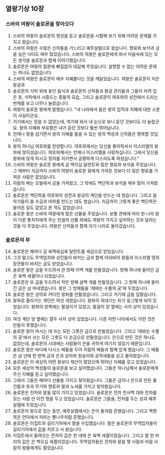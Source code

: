 ## 열왕기상 10장

### 스바의 여왕이 솔로몬을 찾아오다
1. 스바의 여왕이 솔로몬의 명성을 듣고 솔로몬을 시험해 보기 위해 어려운 문제를 가지고 왔습니다.
2. 스바의 여왕은 수많은 신하들을 거느리고 예루살렘으로 왔습니다. 향료와 보석과 금을 실은 낙타도 매우 많았습니다. 스바의 여왕은 솔로몬에게 와서 마음속에 있는 모든 생각을 솔로몬과 함께 이야기했습니다.
3. 솔로몬은 여왕의 질문에 빠짐없이 대답해 주었습니다. 설명할 수 없는 어려운 문제는 하나도 없었습니다.
4. 스바의 여왕은 솔로몬이 매우 지혜롭다는 것을 깨달았습니다. 여왕은 솔로몬이 지은 왕궁과
5. 솔로몬의 식탁 위에 놓인 음식과 솔로몬의 신하들과 왕궁 관리들과 그들이 차려 입은 옷, 식탁에서 시중드는 종들의 모습, 그리고 솔로몬이 여호와의 성전에서 드리는 번제를 보고 너무나 놀랐습니다.
6. 여왕이 솔로몬 왕에게 말했습니다. "내 나라에서 들은 왕의 업적과 지혜에 대한 소문이 사실이군요.
7. 거기에서는 믿을 수 없었는데, 여기에 와서 내 눈으로 보니 듣던 것보다도 더 놀랍군요. 왕의 지혜와 부유함은 내가 듣던 것보다 훨씬 뛰어납니다.
8. 언제나 왕을 섬기면서 왕의 지혜를 들을 수 있는 왕의 백성과 신하들은 행복할 것입니다.
9. 왕의 하나님 여호와를 찬양합니다. 여호와께서는 당신을 좋아하셔서 이스라엘의 왕좌에 앉히셨습니다. 여호와께서는 언제나 이스라엘을 사랑하십니다. 그래서 당신을 왕좌에 앉게 하시고 정의를 지키면서 공평하게 다스리도록 하셨습니다."
10. 스바의 여왕은 솔로몬 왕에게 금 백이십 달란트와 많은 향료와 보석을 주었습니다. 그 때부터 지금까지 스바의 여왕이 솔로몬 왕에게 가져온 것보다 더 많은 향료를 가져온 사람은 없었습니다.
11. 히람의 배는 오빌에서 금을 가져왔고, 그 밖에도 백단목과 보석을 매우 많이 가져왔습니다.
12. 솔로몬은 백단목을 여호와의 성전과 왕궁의 계단을 만드는 데 썼습니다. 그리고 음악가들이 쓸 수금과 비파를 만드는 데도 썼습니다. 지금까지 그렇게 좋은 백단목은 들어온 일도 없었고 본 적도 없었습니다.
13. 솔로몬 왕은 스바의 여왕에게 많은 선물을 주었습니다. 보통 관례에 따라 한 나라 왕이 다른 통치자에게 주는 만큼의 선물 외에도 여왕이 가지고 싶어하는 것과 달라는 것을 다 주었습니다. 여왕은 신하들과 함께 자기 나라로 돌아갔습니다.
### 솔로몬의 부
14. 솔로몬은 해마다 금 육백육십육 달란트를 세금으로 받았습니다.
15. 그것 말고도 무역업자와 상인들이 바치는 금과 함께 아라비아 왕들과 이스라엘 땅의 장관들이 바치는 금도 받았습니다.
16. 솔로몬 왕은 금을 두드려서 큰 방패 이백 개를 만들었습니다. 방패 하나에 들어간 금은 육백 세겔이나 되었습니다.
17. 솔로몬은 또 금을 두드려서 작은 방패 삼백 개를 만들었습니다. 그 방패 하나에 들어간 금은 삼 마네였습니다. 왕은 그 방패들을 '레바논 수풀의 궁'에 두었습니다.
18. 솔로몬 왕은 상아로 커다란 왕좌를 만들었습니다. 그리고 거기에 금을 입혔습니다.
19. 왕좌로 올라가는 계단은 여섯 개였습니다. 왕좌의 꼭대기는 뒤가 둥그렇게 되어 있었습니다. 왕좌의 양쪽에는 팔걸이가 있었고, 팔걸이 양 옆에는 사자 상이 있었습니다.
20. 여섯 계단 양 옆에는 열두 사자 상이 있었습니다. 다른 어떤 나라에서도 이런 것은 만들지 못했습니다.
21. 솔로몬 왕이 마시는 데 쓰는 모든 그릇은 금으로 만들었습니다. 그리고 '레바논 수풀의 궁'에서 쓰는 모든 그릇도 다 순금으로 만들었습니다. 은으로 만든 것은 하나도 없었는데, 솔로몬의 시대에는 사람들이 은을 귀하게 여기지 않았기 때문입니다.
22. 솔로몬 왕은 바다에 다시스 배들을 두어 히람의 배들과 함께 있게 했습니다. 그 배들은 삼 년에 한 번씩 금과 은과 상아와 원숭이와 공작새들을 싣고 돌아왔습니다.
23. 솔로몬은 이 세상의 어떤 왕보다 재산이 많았으며 뛰어난 지혜를 갖고 있었습니다.
24. 모든 세상의 백성들이 솔로몬을 보고 싶어했습니다. 그들은 하나님께서 솔로몬에게 주신 지혜를 듣고 싶어했습니다.
25. 그래서 그들은 해마다 선물을 가지고 찾아왔습니다. 그들은 금이나 은으로 만든 물건들과 옷과 무기와 향료와 말과 노새를 가지고 찾아왔습니다.
26. 솔로몬은 전차와 말을 많이 가지고 있었습니다. 솔로몬은 전차 천사백 대와 전차를 모는 사람 만 이천 명을 두고 있었습니다. 솔로몬은 그들을, 전차를 두는 성과 예루살렘에 두었습니다.
27. 솔로몬이 왕으로 있는 동안, 예루살렘에서는 은이 돌처럼 흔했습니다. 그리고 백향목은 언덕에서 자라는 뽕나무처럼 흔했습니다.
28. 솔로몬은 이집트와 길리기아에서 말을 수입했습니다. 말은 솔로몬의 무역업자들이 길리기아에서 값을 치르고 사 왔습니다.
29. 이집트에서 들여오는 전차의 값은 한 대에 은 육백 세겔이었습니다. 그리고 말 한 마리의 값은 은 백오십 세겔이었습니다. 무역업자들은 전차와 말을 헷 사람과 아람 사람의 왕들에게도 팔았습니다.